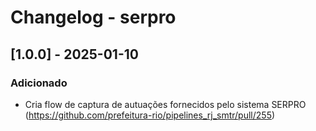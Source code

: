 # Changelog - serpro

## [1.0.0] - 2025-01-10

### Adicionado

- Cria flow de captura de autuações fornecidos pelo sistema SERPRO (https://github.com/prefeitura-rio/pipelines_rj_smtr/pull/255)